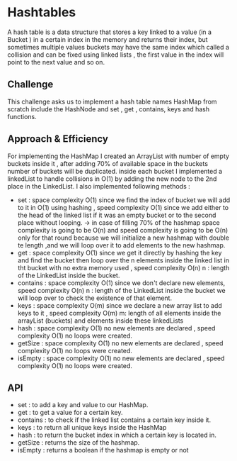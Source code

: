 # Hashtables
<!-- Short summary or background information -->
A hash table is a data structure that stores a key linked to a value (in a Bucket ) in a certain index in the memory and returns their index, but sometimes multiple values buckets may have the same index which called a collision and can be fixed using linked lists , the first value in the index will point to the next value and so on.

## Challenge
<!-- Description of the challenge -->
This challenge asks us to implement a hash table names HashMap from scratch include the HashNode and set , get , contains, keys and hash functions. 


## Approach & Efficiency
<!-- What approach did you take? Why? What is the Big O space/time for this approach? -->
For implementing the HashMap I created an ArrayList with number of empty buckets inside it , after adding 70% of available space in the buckets number of buckets will be duplicated.
inside each bucket I implemented a linkedList to handle collisions in O(1) by adding the new node to the 2nd place in the LinkedList.
I also implemented following methods :
- set : space complexity O(1) since we find the index of bucket we will add to it in O(1) using hashing , speed complexity O(1) since we add either to the head of the linked list if it was an empty bucket or to the second place without looping. 
-> in case of filling 70% of the hashmap space complexity is going to be O(n) and  speed complexity is going to be O(n) only for that round because we will initialize a new hashmap with double te length ,and we will loop over it to add elements to the new hashmap.  
- get : space complexity O(1) since we get it directly by hashing the key and find the bucket then loop over the n elements inside the linked list in tht bucket with no extra memory used , speed complexity O(n) n : length of the LinkedList inside the bucket.
- contains : space complexity O(1) since we don't declare new elements, speed complexity O(n) n : length of the LinkedList inside the bucket we will loop over to check the existence of that element.
- keys : space complexity O(m) since we declare a new array list to add keys to it , speed complexity O(m) m: length of all elements inside the arrayList (buckets) and elements inside these linkedLists
- hash : space complexity O(1) no new elements are declared , speed complexity O(1) no loops were created.  
- getSize : space complexity O(1) no new elements are declared , speed complexity O(1) no loops were created.
- isEmpty : space complexity O(1) no new elements are declared , speed complexity O(1) no loops were created.

## API
<!-- Description of each method publicly available in each of your hashtable -->
- set : to add a key and value to our HashMap.
- get : to get a value for a certain key.
- contains : to check if the linked list contains a certain key inside it.
- keys : to return all unique keys inside the HashMap
- hash : to return the bucket index in which a certain key is located in. 
- getSize : returns the size of the hashmap. 
- isEmpty : returns a boolean if the hashmap is empty or not 